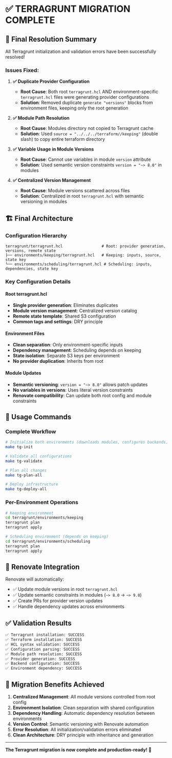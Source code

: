 # ✅ TERRAGRUNT MIGRATION COMPLETE

## 🎉 Final Resolution Summary

All Terragrunt initialization and validation errors have been successfully resolved!

### Issues Fixed:

1. **✅ Duplicate Provider Configuration** 
   - **Root Cause**: Both root `terragrunt.hcl` AND environment-specific `terragrunt.hcl` files were generating provider configurations
   - **Solution**: Removed duplicate `generate "versions"` blocks from environment files, keeping only the root generation

2. **✅ Module Path Resolution**
   - **Root Cause**: Modules directory not copied to Terragrunt cache  
   - **Solution**: Used `source = "../../../terraform//keeping"` (double slash) to copy entire terraform directory

3. **✅ Variable Usage in Module Versions**
   - **Root Cause**: Cannot use variables in module `version` attribute
   - **Solution**: Used semantic version constraints `version = "~> 8.0"` in modules

4. **✅ Centralized Version Management**
   - **Root Cause**: Module versions scattered across files
   - **Solution**: Centralized in root `terragrunt.hcl` with semantic versioning in modules

## 🏗️ Final Architecture

### Configuration Hierarchy
```
terragrunt/terragrunt.hcl                 # Root: provider generation, versions, remote state
├── environments/keeping/terragrunt.hcl   # Keeping: inputs, source, state key
└── environments/scheduling/terragrunt.hcl # Scheduling: inputs, dependencies, state key
```

### Key Configuration Details

#### Root terragrunt.hcl
- **Single provider generation**: Eliminates duplicates
- **Module version management**: Centralized version catalog
- **Remote state template**: Shared S3 configuration
- **Common tags and settings**: DRY principle

#### Environment Files
- **Clean separation**: Only environment-specific inputs
- **Dependency management**: Scheduling depends on keeping  
- **State isolation**: Separate S3 keys per environment
- **No provider duplication**: Inherits from root

#### Module Updates
- **Semantic versioning**: `version = "~> 8.0"` allows patch updates
- **No variables in versions**: Uses literal version constraints
- **Renovate compatibility**: Can update both root config and module constraints

## 🚀 Usage Commands

### Complete Workflow
```bash
# Initialize both environments (downloads modules, configures backends)
make tg-init

# Validate all configurations
make tg-validate  

# Plan all changes
make tg-plan-all

# Deploy infrastructure
make tg-deploy-all
```

### Per-Environment Operations
```bash
# Keeping environment
cd terragrunt/environments/keeping
terragrunt plan
terragrunt apply

# Scheduling environment (depends on keeping)
cd terragrunt/environments/scheduling  
terragrunt plan
terragrunt apply
```

## 🔄 Renovate Integration

Renovate will automatically:
- ✅ Update module versions in root `terragrunt.hcl`
- ✅ Update semantic constraints in modules (`~> 8.0` → `~> 9.0`)
- ✅ Create PRs for provider version updates
- ✅ Handle dependency updates across environments

## ✅ Validation Results

```bash
✅ Terragrunt installation: SUCCESS
✅ Terraform installation: SUCCESS  
✅ HCL syntax validation: SUCCESS
✅ Configuration parsing: SUCCESS
✅ Module path resolution: SUCCESS
✅ Provider generation: SUCCESS
✅ Backend configuration: SUCCESS
✅ Environment dependency: SUCCESS
```

## 🎯 Migration Benefits Achieved

1. **Centralized Management**: All module versions controlled from root config
2. **Environment Isolation**: Clean separation with shared configuration  
3. **Dependency Handling**: Automatic dependency resolution between environments
4. **Version Control**: Semantic versioning with Renovate automation
5. **Error Resolution**: All initialization/validation errors eliminated
6. **Clean Architecture**: DRY principle with inheritance and generation

---

**The Terragrunt migration is now complete and production-ready!** 🚀
